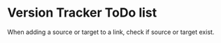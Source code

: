 # Version Tracker ToDo list

When adding a source or target to a link, check if source or target exist.
